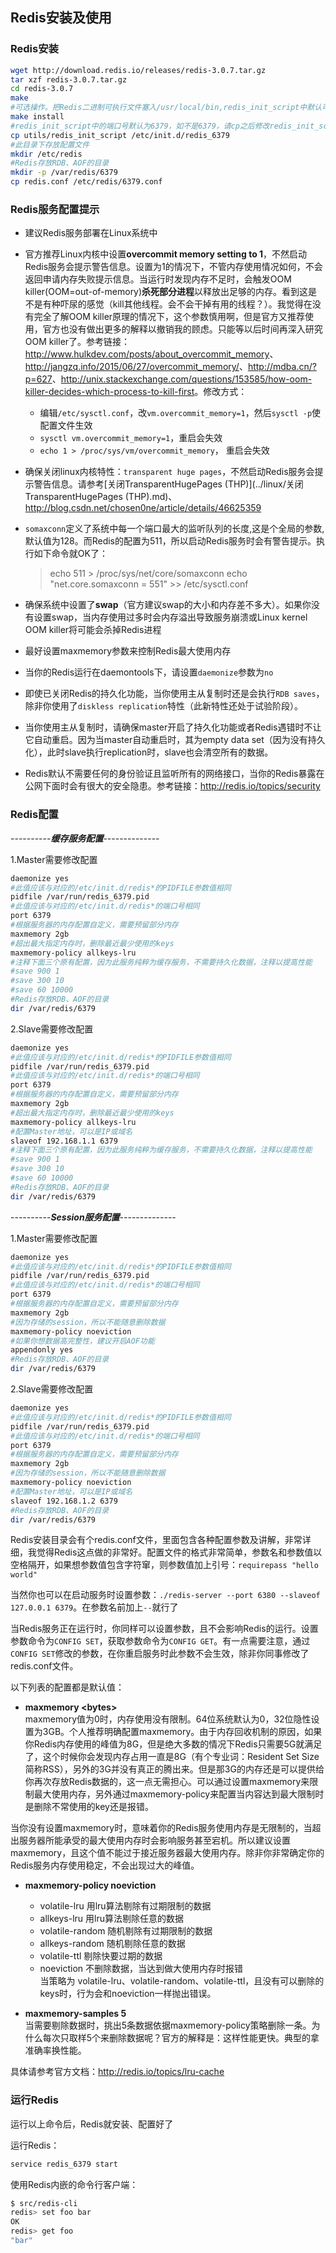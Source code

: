 ## Redis安装及使用

### Redis安装

```bash
wget http://download.redis.io/releases/redis-3.0.7.tar.gz
tar xzf redis-3.0.7.tar.gz
cd redis-3.0.7
make
#可选操作。把Redis二进制可执行文件塞入/usr/local/bin,redis_init_script中默认可执行文件路径就为/usr/local/bin。make PREFIX=xxx install参数可重新指定bin文件安装目录
make install
#redis_init_script中的端口号默认为6379，如不是6379，请cp之后修改redis_init_script中的REDISPORT参数
cp utils/redis_init_script /etc/init.d/redis_6379
#此目录下存放配置文件
mkdir /etc/redis
#Redis存放RDB、AOF的目录
mkdir -p /var/redis/6379
cp redis.conf /etc/redis/6379.conf
```

### Redis服务配置提示

* 建议Redis服务部署在Linux系统中

* 官方推荐Linux内核中设置**overcommit memory setting to 1**，不然启动Redis服务会提示警告信息。设置为1的情况下，不管内存使用情况如何，不会返回申请内存失败提示信息。当运行时发现内存不足时，会触发OOM killer(OOM=out-of-memory)**杀死部分进程**以释放出足够的内存。看到这是不是有种吓尿的感觉（kill其他线程。会不会干掉有用的线程？）。我觉得在没有完全了解OOM killer原理的情况下，这个参数慎用啊，但是官方又推荐使用，官方也没有做出更多的解释以撤销我的顾虑。只能等以后时间再深入研究OOM killer了。参考链接：<http://www.hulkdev.com/posts/about_overcommit_memory>、<http://jangzq.info/2015/06/27/overcommit_memory/>、<http://mdba.cn/?p=627>、<http://unix.stackexchange.com/questions/153585/how-oom-killer-decides-which-process-to-kill-first>。修改方式：
	* 编辑`/etc/sysctl.conf`，改`vm.overcommit_memory=1`，然后`sysctl -p`使配置文件生效
	* `sysctl vm.overcommit_memory=1`，重启会失效
	* `echo 1 > /proc/sys/vm/overcommit_memory`， 重启会失效

* 确保关闭linux内核特性：`transparent huge pages`，不然启动Redis服务会提示警告信息。请参考[关闭TransparentHugePages (THP)](../linux/关闭TransparentHugePages (THP).md)、<http://blog.csdn.net/chosen0ne/article/details/46625359>

* `somaxconn`定义了系统中每一个端口最大的监听队列的长度,这是个全局的参数,默认值为128。而Redis的配置为511，所以启动Redis服务时会有警告提示。执行如下命令就OK了：
	
	> echo 511 > /proc/sys/net/core/somaxconn
	> echo "net.core.somaxconn = 551" >> /etc/sysctl.conf

* 确保系统中设置了**swap**（官方建议swap的大小和内存差不多大）。如果你没有设置swap，当内存使用过多时会内存溢出导致服务崩溃或Linux kernel OOM killer将可能会杀掉Redis进程

* 最好设置maxmemory参数来控制Redis最大使用内存

* 当你的Redis运行在daemontools下，请设置`daemonize`参数为`no`

* 即使已关闭Redis的持久化功能，当你使用主从复制时还是会执行`RDB saves`，除非你使用了`diskless replication`特性（此新特性还处于试验阶段）。

* 当你使用主从复制时，请确保master开启了持久化功能或者Redis遇错时不让它自动重启。因为当master自动重启时，其为empty data set（因为没有持久化），此时slave执行replication时，slave也会清空所有的数据。

* Redis默认不需要任何的身份验证且监听所有的网络接口，当你的Redis暴露在公网下面时会有很大的安全隐患。参考链接：<http://redis.io/topics/security>

### Redis配置

----------***缓存服务配置***--------------

1.Master需要修改配置

```bash
daemonize yes
#此值应该与对应的/etc/init.d/redis*的PIDFILE参数值相同
pidfile /var/run/redis_6379.pid
#此值应该与对应的/etc/init.d/redis*的端口号相同
port 6379
#根据服务器的内存配置自定义，需要预留部分内存
maxmemory 2gb
#超出最大指定内存时，删除最近最少使用的keys
maxmemory-policy allkeys-lru
#注释下面三个原有配置，因为此服务纯粹为缓存服务，不需要持久化数据，注释以提高性能
#save 900 1
#save 300 10
#save 60 10000
#Redis存放RDB、AOF的目录
dir /var/redis/6379
```

2.Slave需要修改配置

```bash
daemonize yes
#此值应该与对应的/etc/init.d/redis*的PIDFILE参数值相同
pidfile /var/run/redis_6379.pid
#此值应该与对应的/etc/init.d/redis*的端口号相同
port 6379
#根据服务器的内存配置自定义，需要预留部分内存
maxmemory 2gb
#超出最大指定内存时，删除最近最少使用的keys
maxmemory-policy allkeys-lru
#配置Master地址，可以是IP或域名
slaveof 192.168.1.1 6379
#注释下面三个原有配置，因为此服务纯粹为缓存服务，不需要持久化数据，注释以提高性能
#save 900 1
#save 300 10
#save 60 10000
#Redis存放RDB、AOF的目录
dir /var/redis/6379
```

----------***Session服务配置***--------------

1.Master需要修改配置

```bash
daemonize yes
#此值应该与对应的/etc/init.d/redis*的PIDFILE参数值相同
pidfile /var/run/redis_6379.pid
#此值应该与对应的/etc/init.d/redis*的端口号相同
port 6379
#根据服务器的内存配置自定义，需要预留部分内存
maxmemory 2gb
#因为存储的session，所以不能随意删除数据
maxmemory-policy noeviction
#如果你想数据高完整性，建议开启AOF功能
appendonly yes
#Redis存放RDB、AOF的目录
dir /var/redis/6379
```

2.Slave需要修改配置

```bash
daemonize yes
#此值应该与对应的/etc/init.d/redis*的PIDFILE参数值相同
pidfile /var/run/redis_6379.pid
#此值应该与对应的/etc/init.d/redis*的端口号相同
port 6379
#根据服务器的内存配置自定义，需要预留部分内存
maxmemory 2gb
#因为存储的session，所以不能随意删除数据
maxmemory-policy noeviction
#配置Master地址，可以是IP或域名
slaveof 192.168.1.2 6379
#Redis存放RDB、AOF的目录
dir /var/redis/6379
```

Redis安装目录会有个redis.conf文件，里面包含各种配置参数及讲解，非常详细，我觉得Redis这点做的非常好。配置文件的格式非常简单，参数名和参数值以空格隔开，如果想参数值包含字符窜，则参数值加上引号：`requirepass "hello world"`  

当然你也可以在启动服务时设置参数：`./redis-server --port 6380 --slaveof 127.0.0.1 6379`。在参数名前加上`--`就行了  

当Redis服务正在运行时，你同样可以设置参数，且不会影响Redis的运行。设置参数命令为`CONFIG SET`，获取参数命令为`CONFIG GET`。有一点需要注意，通过`CONFIG SET`修改的参数，在你重启服务时此参数不会生效，除非你同事修改了redis.conf文件。

以下列表的配置都是默认值：

* **maxmemory \<bytes\>**  
maxmemory值为0时，内存使用没有限制。64位系统默认为0，32位隐性设置为3GB。个人推荐明确配置maxmemory。由于内存回收机制的原因，如果你Redis内存使用的峰值为8G，但是绝大多数的情况下Redis只需要5G就满足了，这个时候你会发现内存占用一直是8G（有个专业词：Resident Set Size简称RSS），另外的3G并没有真正的腾出来。但是那3G的内存还是可以提供给你再次存放Redis数据的，这一点无需担心。可以通过设置maxmemory来限制最大使用内存，另外通过maxmemory-policy来配置当内容达到最大限制时是删除不常使用的key还是报错。  

当你没有设置maxmemory时，意味着你的Redis服务使用内存是无限制的，当超出服务器所能承受的最大使用内存时会影响服务甚至宕机。所以建议设置maxmemory，且这个值不能过于接近服务器最大使用内存。除非你非常确定你的Redis服务内存使用稳定，不会出现过大的峰值。

* **maxmemory-policy noeviction**  
	* volatile-lru 用lru算法剔除有过期限制的数据
	* allkeys-lru 用lru算法剔除任意的数据
	* volatile-random 随机剔除有过期限制的数据
	* allkeys-random 随机剔除任意的数据
	* volatile-ttl 剔除快要过期的数据
	* noeviction 不删除数据，当达到做大使用内存时报错  
	当策略为 volatile-lru、volatile-random、volatile-ttl，且没有可以删除的keys时，行为会和noeviction一样抛出错误。

* **maxmemory-samples 5**  
当需要剔除数据时，挑出5条数据依据maxmemory-policy策略删除一条。为什么每次只取样5个来删除数据呢？官方的解释是：这样性能更快。典型的拿准确率换性能。

具体请参考官方文档：<http://redis.io/topics/lru-cache>

### 运行Redis

运行以上命令后，Redis就安装、配置好了

运行Redis：

```bash
service redis_6379 start
```

使用Redis内嵌的命令行客户端：

```bash
$ src/redis-cli
redis> set foo bar
OK
redis> get foo
"bar"
```